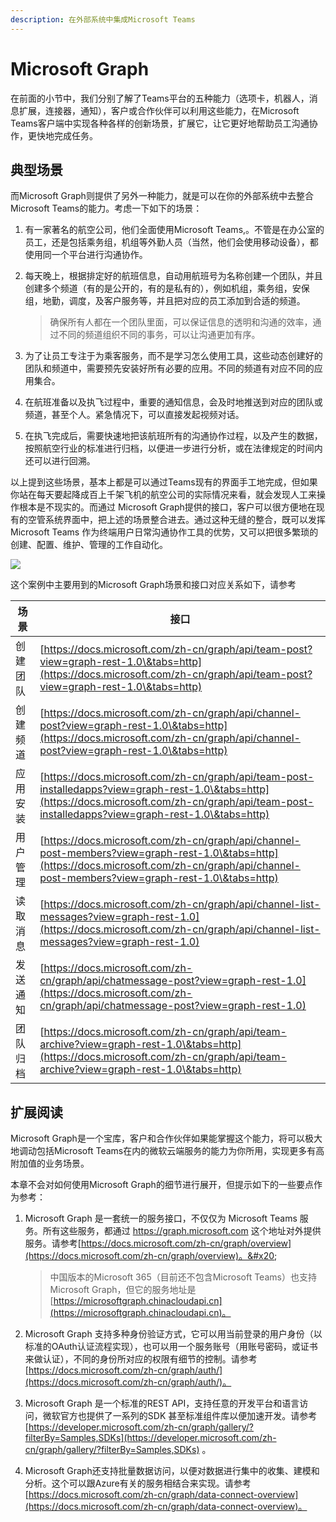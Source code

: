 ```yaml
---
description: 在外部系统中集成Microsoft Teams
---
```


# Microsoft Graph

在前面的小节中，我们分别了解了Teams平台的五种能力（选项卡，机器人，消息扩展，连接器，通知），客户或合作伙伴可以利用这些能力，在Microsoft Teams客户端中实现各种各样的创新场景，扩展它，让它更好地帮助员工沟通协作，更快地完成任务。

## 典型场景

而Microsoft Graph则提供了另外一种能力，就是可以在你的外部系统中去整合Microsoft Teams的能力。考虑一下如下的场景：

1. 有一家著名的航空公司，他们全面使用Microsoft Teams,。不管是在办公室的员工，还是包括乘务组，机组等外勤人员（当然，他们会使用移动设备），都使用同一个平台进行沟通协作。
2.  每天晚上，根据排定好的航班信息，自动用航班号为名称创建一个团队，并且创建多个频道（有的是公开的，有的是私有的），例如机组，乘务组，安保组，地勤，调度，及客户服务等，并且把对应的员工添加到合适的频道。

    > &#x20;确保所有人都在一个团队里面，可以保证信息的透明和沟通的效率，通过不同的频道组织不同的事务，可以让沟通更加有序。
3. 为了让员工专注于为乘客服务，而不是学习怎么使用工具，这些动态创建好的团队和频道中，需要预先安装好所有必要的应用。不同的频道有对应不同的应用集合。
4. 在航班准备以及执飞过程中，重要的通知信息，会及时地推送到对应的团队或频道，甚至个人。紧急情况下，可以直接发起视频对话。
5. 在执飞完成后，需要快速地把该航班所有的沟通协作过程，以及产生的数据，按照航空行业的标准进行归档，以便进一步进行分析，或在法律规定的时间内还可以进行回溯。

以上提到这些场景，基本上都是可以通过Teams现有的界面手工地完成，但如果你站在每天要起降成百上千架飞机的航空公司的实际情况来看，就会发现人工来操作根本是不现实的。而通过 Microsoft Graph提供的接口，客户可以很方便地在现有的空管系统界面中，把上述的场景整合进去。通过这种无缝的整合，既可以发挥Microsoft Teams 作为终端用户日常沟通协作工具的优势，又可以把很多繁琐的创建、配置、维护、管理的工作自动化。

![](<../../.gitbook/assets/图片-49.png>)

这个案例中主要用到的Microsoft Graph场景和接口对应关系如下，请参考

| 场景   | 接口                                                                                                                                                                                                     |
| ---- | ------------------------------------------------------------------------------------------------------------------------------------------------------------------------------------------------------ |
| 创建团队 | [https://docs.microsoft.com/zh-cn/graph/api/team-post?view=graph-rest-1.0\&tabs=http](https://docs.microsoft.com/zh-cn/graph/api/team-post?view=graph-rest-1.0\&tabs=http)                             |
| 创建频道 | [https://docs.microsoft.com/zh-cn/graph/api/channel-post?view=graph-rest-1.0\&tabs=http](https://docs.microsoft.com/zh-cn/graph/api/channel-post?view=graph-rest-1.0\&tabs=http)                       |
| 应用安装 | [https://docs.microsoft.com/zh-cn/graph/api/team-post-installedapps?view=graph-rest-1.0\&tabs=http](https://docs.microsoft.com/zh-cn/graph/api/team-post-installedapps?view=graph-rest-1.0\&tabs=http) |
| 用户管理 | [https://docs.microsoft.com/zh-cn/graph/api/channel-post-members?view=graph-rest-1.0\&tabs=http](https://docs.microsoft.com/zh-cn/graph/api/channel-post-members?view=graph-rest-1.0\&tabs=http)       |
| 读取消息 | [https://docs.microsoft.com/zh-cn/graph/api/channel-list-messages?view=graph-rest-1.0](https://docs.microsoft.com/zh-cn/graph/api/channel-list-messages?view=graph-rest-1.0)                           |
| 发送通知 | [https://docs.microsoft.com/zh-cn/graph/api/chatmessage-post?view=graph-rest-1.0](https://docs.microsoft.com/zh-cn/graph/api/chatmessage-post?view=graph-rest-1.0)                                     |
| 团队归档 | [https://docs.microsoft.com/zh-cn/graph/api/team-archive?view=graph-rest-1.0\&tabs=http](https://docs.microsoft.com/zh-cn/graph/api/team-archive?view=graph-rest-1.0\&tabs=http)                       |

## 扩展阅读

Microsoft Graph是一个宝库，客户和合作伙伴如果能掌握这个能力，将可以极大地调动包括Microsoft Teams在内的微软云端服务的能力为你所用，实现更多有高附加值的业务场景。

本章不会对如何使用Microsoft Graph的细节进行展开，但提示如下的一些要点作为参考：

1.  Microsoft Graph 是一套统一的服务接口，不仅仅为 Microsoft Teams 服务。所有这些服务，都通过 https://graph.microsoft.com 这个地址对外提供服务。请参考[https://docs.microsoft.com/zh-cn/graph/overview](https://docs.microsoft.com/zh-cn/graph/overview)。&#x20;

    > 中国版本的Microsoft 365（目前还不包含Microsoft Teams）也支持 Microsoft Graph，但它的服务地址是 [https://microsoftgraph.chinacloudapi.cn](https://microsoftgraph.chinacloudapi.cn)。
2. Microsoft Graph 支持多种身份验证方式，它可以用当前登录的用户身份（以标准的OAuth认证流程实现），也可以用一个服务账号（用账号密码，或证书来做认证），不同的身份所对应的权限有细节的控制。请参考 [https://docs.microsoft.com/zh-cn/graph/auth/](https://docs.microsoft.com/zh-cn/graph/auth/)。
3. Microsoft Graph 是一个标准的REST API，支持任意的开发平台和语言访问，微软官方也提供了一系列的SDK 甚至标准组件库以便加速开发。请参考 [https://developer.microsoft.com/zh-cn/graph/gallery/?filterBy=Samples,SDKs](https://developer.microsoft.com/zh-cn/graph/gallery/?filterBy=Samples,SDKs) 。&#x20;
4. Microsoft Graph还支持批量数据访问，以便对数据进行集中的收集、建模和分析。这个可以跟Azure有关的服务相结合来实现。请参考 [https://docs.microsoft.com/zh-cn/graph/data-connect-overview](https://docs.microsoft.com/zh-cn/graph/data-connect-overview)。
